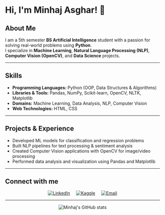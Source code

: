 # Hi, I'm Minhaj Asghar! 👋

## About Me
I am a 5th semester **BS Artificial Intelligence** student with a passion for solving real-world problems using **Python**.  
I specialize in **Machine Learning**, **Natural Language Processing (NLP)**, **Computer Vision (OpenCV)**, and **Data Science** projects.

---

## Skills

- **Programming Languages:** Python (OOP, Data Structures & Algorithms)  
- **Libraries & Tools:** Pandas, NumPy, Scikit-learn, OpenCV, NLTK, Matplotlib  
- **Domains:** Machine Learning, Data Analysis, NLP, Computer Vision  
- **Web Technologies:** HTML, CSS

---

## Projects & Experience

- Developed ML models for classification and regression problems  
- Built NLP pipelines for text processing & sentiment analysis  
- Created Computer Vision applications with OpenCV for image/video processing  
- Performed data analysis and visualization using Pandas and Matplotlib  

---

## Connect with me

<div align="center" style="display: flex; justify-content: center; gap: 20px;">

  <a href="https://linkedin.com/in/minhajasghar" target="_blank" rel="noopener noreferrer">
    <img src="https://img.shields.io/badge/LinkedIn-%230A66C2.svg?style=for-the-badge&logo=linkedin&logoColor=white" alt="LinkedIn" />
  </a>

  <a href="https://kaggle.com/minhajasghar" target="_blank" rel="noopener noreferrer">
    <img src="https://img.shields.io/badge/Kaggle-%2320BEFF.svg?style=for-the-badge&logo=kaggle&logoColor=white" alt="Kaggle" />
  </a>

  <a href="mailto:minhajasghar5@gmail.com" target="_blank" rel="noopener noreferrer">
    <img src="https://img.shields.io/badge/Email-%23D44638.svg?style=for-the-badge&logo=gmail&logoColor=white" alt="Email" />
  </a>

</div>


---

<div align="center">

![Minhaj's GitHub stats](https://github-readme-stats.vercel.app/api?username=minhajasghar&show_icons=true&theme=radical)

</div>
